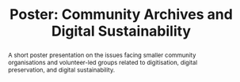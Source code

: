 ---
abstract: A short poster presentation on the issues facing smaller community organisations
  and volunteer-led groups related to digitisation, digital preservation, and digital
  sustainability.
creators:
- Wilson, Audrey
date: null
document_url: https://az659834.vo.msecnd.net/eventsairwesteuprod/production-inconference-public/50d3e432ee8d4b55b83079b2cb7b31ea
grand_parent: iPRES
institutions:
- Scottish Council on Archives
keywords:
- community
- archives
- digitisation
- digital preservation
landing_page_url: null
language: eng
layout: publication
license: CC-BY 4.0 International
notes_url: null
parent: iPRES 2022
presentation_url: null
size: null
source_name: iPRES
title: 'Poster: Community Archives and Digital Sustainability'
type: poster
year: 2022
---